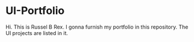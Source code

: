 # UI-Portfolio
Hi. This is Russel B Rex. I gonna furnish my portfolio in this repository. The UI projects are listed in it.
